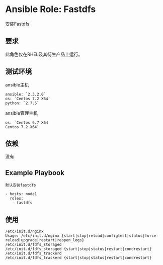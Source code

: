 # Ansible Role: Fastdfs

安装Fastdfs

## 要求

此角色仅在RHEL及其衍生产品上运行。

## 测试环境

ansible主机

    ansible: `2.3.2.0`
    os: `Centos 7.2 X64`
    python: `2.7.5`

ansible管理主机

    os: `Centos 6.7 X64
    Centos 7.2 X64`
    
## 依赖

没有

## Example Playbook
	默认安装fastdfs

	- hosts: node1
	  roles:
	   - fastdfs


## 使用

```
/etc/init.d/nginx 
Usage: /etc/init.d/nginx {start|stop|reload|configtest|status|force-reload|upgrade|restart|reopen_logs}
/etc/init.d/fdfs_storaged
/etc/init.d/fdfs_storaged {start|stop|status|restart|condrestart}
/etc/init.d/fdfs_trackerd
/etc/init.d/fdfs_trackerd {start|stop|status|restart|condrestart}
```
